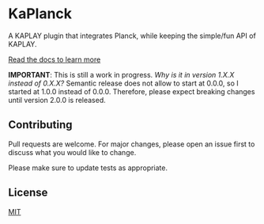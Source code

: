 # KaPlanck

A KAPLAY plugin that integrates Planck, while keeping the simple/fun API of KAPLAY.

[Read the docs to learn more](https://kesuave.github.io/KaPlanck)

**IMPORTANT**: This is still a work in progress. _Why is it in version 1.X.X instead of 0.X.X?_ Semantic release does not allow to start at 0.0.0, so I started at 1.0.0 instead of 0.0.0. Therefore, please expect breaking changes until version 2.0.0 is released.

## Contributing

Pull requests are welcome. For major changes, please open an issue first
to discuss what you would like to change.

Please make sure to update tests as appropriate.

## License

[MIT](https://choosealicense.com/licenses/mit/)

